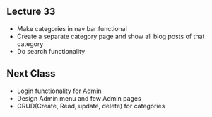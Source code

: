 
## Lecture 33
 - Make categories in nav bar functional
 - Create a separate category page and show all blog posts of that category
 - Do search functionality



## Next Class
 - Login functionality for Admin
 - Design Admin menu and few Admin pages
 - CRUD(Create, Read, update, delete) for categories
  